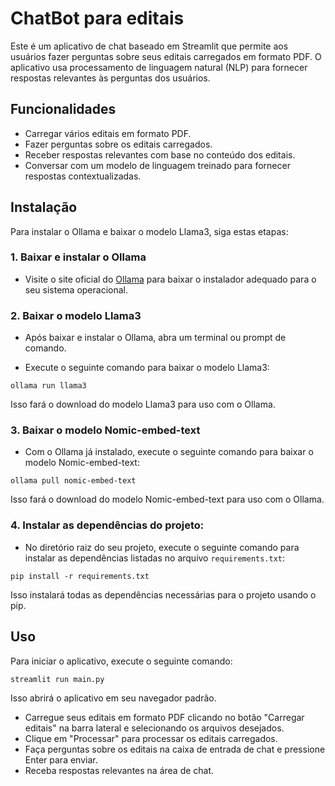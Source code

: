 # ChatBot para editais
Este é um aplicativo de chat baseado em Streamlit que permite aos usuários fazer perguntas sobre seus editais carregados em formato PDF. O aplicativo usa processamento de linguagem natural (NLP) para fornecer respostas relevantes às perguntas dos usuários.

## Funcionalidades
- Carregar vários editais em formato PDF.
- Fazer perguntas sobre os editais carregados.
- Receber respostas relevantes com base no conteúdo dos editais.
- Conversar com um modelo de linguagem treinado para fornecer respostas contextualizadas.


## Instalação

Para instalar o Ollama e baixar o modelo Llama3, siga estas etapas:

### 1. Baixar e instalar o Ollama

- Visite o site oficial do [Ollama](https://ollama.com/) para baixar o instalador adequado para o seu sistema operacional.

### 2. Baixar o modelo Llama3

- Após baixar e instalar o Ollama, abra um terminal ou prompt de comando.

- Execute o seguinte comando para baixar o modelo Llama3:

```
ollama run llama3
```

Isso fará o download do modelo Llama3 para uso com o Ollama.

### 3. Baixar o modelo Nomic-embed-text

- Com o Ollama já instalado, execute o seguinte comando para baixar o modelo Nomic-embed-text:

```
ollama pull nomic-embed-text
```

Isso fará o download do modelo Nomic-embed-text para uso com o Ollama.

 ### 4. Instalar as dependências do projeto:
- No diretório raiz do seu projeto, execute o seguinte comando para instalar as dependências listadas no arquivo `requirements.txt`:

```
pip install -r requirements.txt
```
Isso instalará todas as dependências necessárias para o projeto usando o pip.

## Uso

Para iniciar o aplicativo, execute o seguinte comando:

```
streamlit run main.py
```
Isso abrirá o aplicativo em seu navegador padrão.

- Carregue seus editais em formato PDF clicando no botão "Carregar editais" na barra lateral e selecionando os arquivos desejados.
- Clique em "Processar" para processar os editais carregados.
- Faça perguntas sobre os editais na caixa de entrada de chat e pressione Enter para enviar.
- Receba respostas relevantes na área de chat.
  


